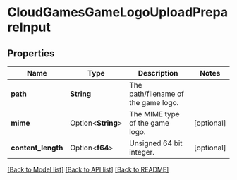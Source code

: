 # CloudGamesGameLogoUploadPrepareInput

## Properties

Name | Type | Description | Notes
------------ | ------------- | ------------- | -------------
**path** | **String** | The path/filename of the game logo. | 
**mime** | Option<**String**> | The MIME type of the game logo. | [optional]
**content_length** | Option<**f64**> | Unsigned 64 bit integer. | [optional]

[[Back to Model list]](../README.md#documentation-for-models) [[Back to API list]](../README.md#documentation-for-api-endpoints) [[Back to README]](../README.md)


